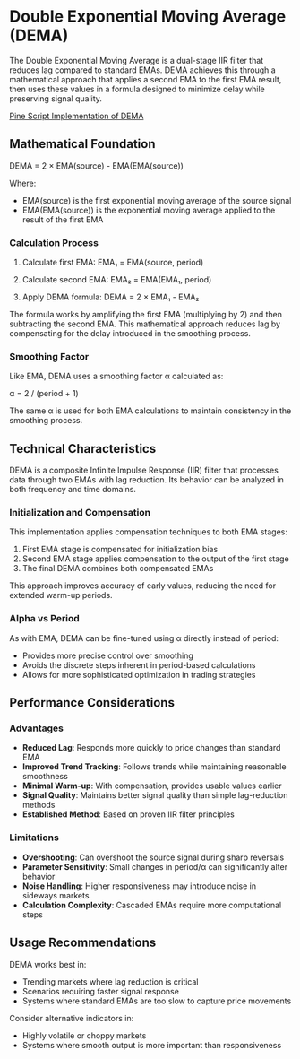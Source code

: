 # Double Exponential Moving Average (DEMA)

The Double Exponential Moving Average is a dual-stage IIR filter that reduces lag compared to standard EMAs. DEMA achieves this through a mathematical approach that applies a second EMA to the first EMA result, then uses these values in a formula designed to minimize delay while preserving signal quality.

[Pine Script Implementation of DEMA](https://github.com/mihakralj/pinescript/blob/main/indicators/trends_IIR/dema.pine)

## Mathematical Foundation

DEMA = 2 × EMA(source) - EMA(EMA(source))

Where:

- EMA(source) is the first exponential moving average of the source signal
- EMA(EMA(source)) is the exponential moving average applied to the result of the first EMA

### Calculation Process

1. Calculate first EMA:
   EMA₁ = EMA(source, period)

2. Calculate second EMA:
   EMA₂ = EMA(EMA₁, period)

3. Apply DEMA formula:
   DEMA = 2 × EMA₁ - EMA₂

The formula works by amplifying the first EMA (multiplying by 2) and then subtracting the second EMA. This mathematical approach reduces lag by compensating for the delay introduced in the smoothing process.

### Smoothing Factor

Like EMA, DEMA uses a smoothing factor α calculated as:

α = 2 / (period + 1)

The same α is used for both EMA calculations to maintain consistency in the smoothing process.

## Technical Characteristics

DEMA is a composite Infinite Impulse Response (IIR) filter that processes data through two EMAs with lag reduction. Its behavior can be analyzed in both frequency and time domains.

### Initialization and Compensation

This implementation applies compensation techniques to both EMA stages:

1. First EMA stage is compensated for initialization bias
2. Second EMA stage applies compensation to the output of the first stage
3. The final DEMA combines both compensated EMAs

This approach improves accuracy of early values, reducing the need for extended warm-up periods.

### Alpha vs Period

As with EMA, DEMA can be fine-tuned using α directly instead of period:

- Provides more precise control over smoothing
- Avoids the discrete steps inherent in period-based calculations
- Allows for more sophisticated optimization in trading strategies

## Performance Considerations

### Advantages

- **Reduced Lag**: Responds more quickly to price changes than standard EMA
- **Improved Trend Tracking**: Follows trends while maintaining reasonable smoothness
- **Minimal Warm-up**: With compensation, provides usable values earlier
- **Signal Quality**: Maintains better signal quality than simple lag-reduction methods
- **Established Method**: Based on proven IIR filter principles

### Limitations

- **Overshooting**: Can overshoot the source signal during sharp reversals
- **Parameter Sensitivity**: Small changes in period/α can significantly alter behavior
- **Noise Handling**: Higher responsiveness may introduce noise in sideways markets
- **Calculation Complexity**: Cascaded EMAs require more computational steps

## Usage Recommendations

DEMA works best in:
- Trending markets where lag reduction is critical
- Scenarios requiring faster signal response
- Systems where standard EMAs are too slow to capture price movements

Consider alternative indicators in:
- Highly volatile or choppy markets
- Systems where smooth output is more important than responsiveness
